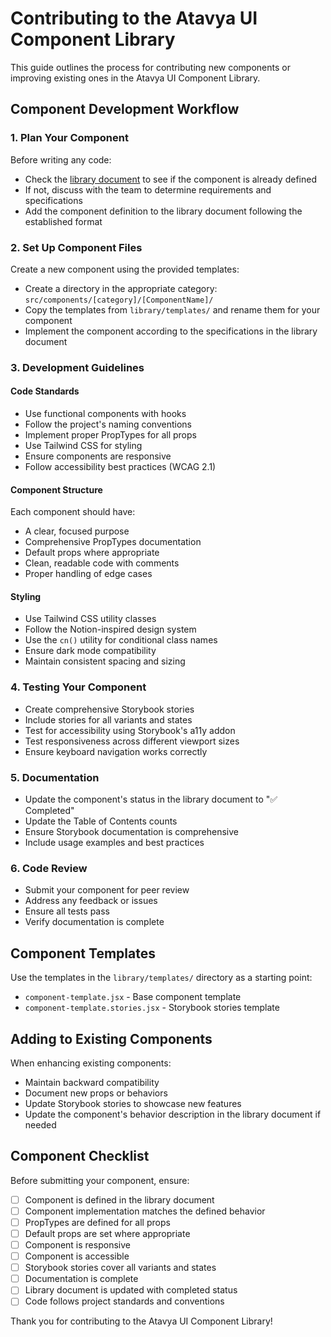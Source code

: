 # Contributing to the Atavya UI Component Library

This guide outlines the process for contributing new components or improving existing ones in the Atavya UI Component Library.

## Component Development Workflow

### 1. Plan Your Component

Before writing any code:
- Check the [library document](./library.md) to see if the component is already defined
- If not, discuss with the team to determine requirements and specifications
- Add the component definition to the library document following the established format

### 2. Set Up Component Files

Create a new component using the provided templates:
- Create a directory in the appropriate category: `src/components/[category]/[ComponentName]/`
- Copy the templates from `library/templates/` and rename them for your component
- Implement the component according to the specifications in the library document

### 3. Development Guidelines

#### Code Standards
- Use functional components with hooks
- Follow the project's naming conventions
- Implement proper PropTypes for all props
- Use Tailwind CSS for styling
- Ensure components are responsive
- Follow accessibility best practices (WCAG 2.1)

#### Component Structure
Each component should have:
- A clear, focused purpose
- Comprehensive PropTypes documentation
- Default props where appropriate
- Clean, readable code with comments
- Proper handling of edge cases

#### Styling
- Use Tailwind CSS utility classes
- Follow the Notion-inspired design system
- Use the `cn()` utility for conditional class names
- Ensure dark mode compatibility
- Maintain consistent spacing and sizing

### 4. Testing Your Component

- Create comprehensive Storybook stories
- Include stories for all variants and states
- Test for accessibility using Storybook's a11y addon
- Test responsiveness across different viewport sizes
- Ensure keyboard navigation works correctly

### 5. Documentation

- Update the component's status in the library document to "✅ Completed"
- Update the Table of Contents counts
- Ensure Storybook documentation is comprehensive
- Include usage examples and best practices

### 6. Code Review

- Submit your component for peer review
- Address any feedback or issues
- Ensure all tests pass
- Verify documentation is complete

## Component Templates

Use the templates in the `library/templates/` directory as a starting point:
- `component-template.jsx` - Base component template
- `component-template.stories.jsx` - Storybook stories template

## Adding to Existing Components

When enhancing existing components:
- Maintain backward compatibility
- Document new props or behaviors
- Update Storybook stories to showcase new features
- Update the component's behavior description in the library document if needed

## Component Checklist

Before submitting your component, ensure:
- [ ] Component is defined in the library document
- [ ] Component implementation matches the defined behavior
- [ ] PropTypes are defined for all props
- [ ] Default props are set where appropriate
- [ ] Component is responsive
- [ ] Component is accessible
- [ ] Storybook stories cover all variants and states
- [ ] Documentation is complete
- [ ] Library document is updated with completed status
- [ ] Code follows project standards and conventions

Thank you for contributing to the Atavya UI Component Library!
